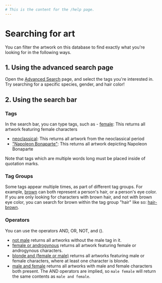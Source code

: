 ```yaml
---
# This is the content for the /help page.
---
```


# Searching for art
You can filter the artwork on this database to find exactly what you're looking for in the following ways.
## 1. Using the advanced search page
Open the [Advanced Search](https://humanartarchive.com/advanced) page, and select the tags you're interested in. Try searching for a specific species, gender, and hair color!

## 2. Using the search bar
### Tags
In the search bar, you can type tags, such as - [female](https://humanartarchive.com/search?q=female): This returns all artwork featuring female characters
- [neoclassical](https://humanartarchive.com/search?q=neoclassical): This returns all artwork from the neoclassical period
- ["Napoleon Bonaparte"](https://humanartarchive.com/search?q=%22Napoleon+Bonaparte%22): This returns all artwork depicting Napoleon Bonaparte

Note that tags which are multiple words long must be placed inside of quotation marks.

### Tag Groups
Some tags appear multiple times, as part of different tag groups. For example, [brown](https://humanartarchive.com/search?q=brown) can both represent a person's hair, or a person's eye color. If you are only looking for characters with brown hair, and not with brown eye color, you can search for brown within the tag group "hair" like so: [hair-brown](https://humanartarchive.com/search?q=hair-brown).

### Operators
You can use the operators AND, OR, NOT, and (). 
- [not male](https://humanartarchive.com/search?q=not+male) returns all artworks without the male tag in it.
- [female or androgynous](https://humanartarchive.com/search?q=female+or+androgynous) returns all artwork featuring female or androgynous characters.
- [blonde and (female or male)](https://humanartarchive.com/search?q=blonde+and+(female+or+male)) returns all artworks featuring male or female characters, where at least one character is blonde.
- [male and female](https://humanartarchive.com/search?q=male+and+female) returns all artworks with male and female characters both present. 
The AND operators are implied, so `male female` will return the same contents as `male and female`.
